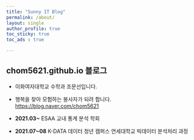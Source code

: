 ```yaml
---
title: "Sunny IT Blog"
permalink: /about/
layout: single
author_profile: true
toc_sticky: true
toc_ads : true

---
```




## chom5621.github.io 블로그

* 이화여자대학교 수학과 조문선입니다.
* 행복을 찾아 모험하는 봉사자가 되려 합니다. <https://blog.naver.com/chom5621>

* **2021.03~** ESAA 교내 통계 분석 학회
* **2021.07~08** K-DATA 데이터 청년 캠퍼스 연세대학교 빅데이터 분석처리 과정

